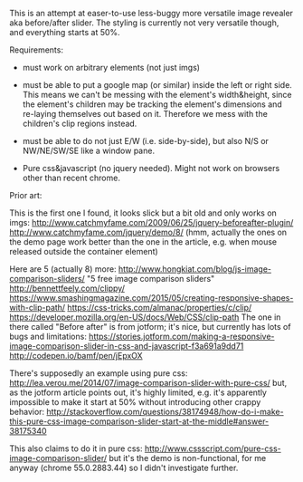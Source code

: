 This is an attempt at easer-to-use less-buggy more versatile image revealer aka before/after slider.
The styling is currently not very versatile though, and everything starts at 50%.

Requirements:
  - must work on arbitrary elements (not just imgs)
  - must be able to put a google map (or similar) inside the left or right side.
        This means we can't be messing with the element's width&height,
        since the element's children may be tracking the element's dimensions and re-laying themselves out based on it.
        Therefore we mess with the children's clip regions instead.
  - must be able to do not just E/W (i.e. side-by-side), but also N/S or NW/NE/SW/SE like a window pane.

  - Pure css&javascript (no jquery needed).  Might not work on browsers other than recent chrome.

Prior art:

   This is the first one I found, it looks slick but a bit old
   and only works on imgs:
     http://www.catchmyfame.com/2009/06/25/jquery-beforeafter-plugin/
     http://www.catchmyfame.com/jquery/demo/8/
   (hmm, actually the ones on the demo page work better than
   the one in the article, e.g. when mouse released outside the container element)

   Here are 5 (actually 8) more:
     http://www.hongkiat.com/blog/js-image-comparison-sliders/ "5 free image comparison sliders"
     http://bennettfeely.com/clippy/
     https://www.smashingmagazine.com/2015/05/creating-responsive-shapes-with-clip-path/
     https://css-tricks.com/almanac/properties/c/clip/
     https://developer.mozilla.org/en-US/docs/Web/CSS/clip-path
   The one in there called "Before after" is from jotform;
   it's nice, but currently has lots of bugs and limitations:
     https://stories.jotform.com/making-a-responsive-image-comparison-slider-in-css-and-javascript-f3a691a9dd71
     http://codepen.io/bamf/pen/jEpxOX

   There's supposedly an example using pure css:
     http://lea.verou.me/2014/07/image-comparison-slider-with-pure-css/
   but, as the jotform article points out, it's highly limited,
   e.g. it's apparently impossible to make it start at 50%
   without introducing other crappy behavior:
     http://stackoverflow.com/questions/38174948/how-do-i-make-this-pure-css-image-comparison-slider-start-at-the-middle#answer-38175340

   This also claims to do it in pure css:
     http://www.cssscript.com/pure-css-image-comparison-slider/
   but it's the demo is non-functional, for me anyway (chrome 55.0.2883.44)
   so I didn't investigate further.
